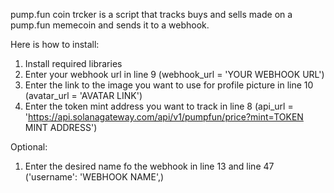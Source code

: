 pump.fun coin trcker is a script that tracks buys and sells made on a pump.fun memecoin and sends it to a webhook.

Here is how to install:
1. Install required libraries
2. Enter your webhook url in line 9 (webhook_url = 'YOUR WEBHOOK URL')
3. Enter the link to the image you want to use for profile picture in line 10 (avatar_url = 'AVATAR LINK')
4. Enter the token mint address you want to track in line 8 (api_url = 'https://api.solanagateway.com/api/v1/pumpfun/price?mint=TOKEN MINT ADDRESS')

Optional:
1. Enter the desired name fo the webhook in line 13 and line 47 ('username': 'WEBHOOK NAME',)
